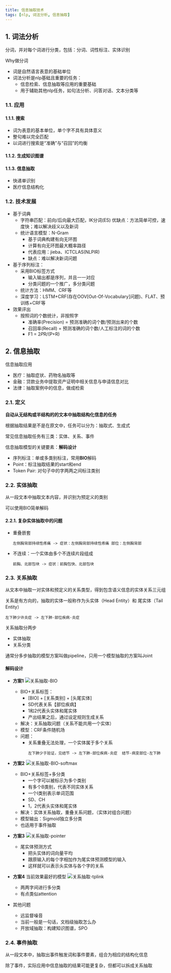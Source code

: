 ```yaml
---
title: 信息抽取技术
tags: [nlp, 词法分析, 信息抽取]
---
```


## 1. 词法分析

分词，并对每个词进行分类，包括：分词、词性标注、实体识别

Why做分词
 - 词是自然语言表意的基础单位
 - 词法分析是nlp基础且重要的任务：
   - 信息检索、信息抽取等应用的重要基础
   - 用于辅助其他nlp任务，如句法分析、问答对话、文本分类等

### 1.1. 应用
#### 1.1.1. 搜索
 - 词为表意的基本单位，单个字不具有具体意义
 - 整句难以完全匹配
 - 以词进行搜索是“准确”与“召回”的均衡

#### 1.1.2. 生成知识图谱

#### 1.1.3. 信息抽取
 - 快递单识别
 - 医疗信息结构化


### 1.2. 技术发展
 - 基于词典
   - 字符串匹配：前向/后向最大匹配，IK分词(ES)
   	 优缺点：方法简单可控，速度快；难以解决歧义以及新词
   - 统计语言模型：N-Gram
     - 基于词典构建有向无环图
	 - 计算有向无环图最大概率路径
	 - 代表应用：jieba、ICTCLAS(NLPIR)
	 - 缺点：难以解决新词问题
 - 基于序列标注：
   - 采用BIO标签方式
     - 输入输出都是序列，并且一一对应
	 - 分类问题的一个推广，多分类问题
   - 统计方法：HMM、CRF等
   - 深度学习：LSTM+CRF(存在OOV[Out-Of-Vocabulary]问题)、FLAT、预训练+CRF等
 - 效果评出
   - 按照词的个数统计，非按照字
     - 准确率(Precision) = 预测准确的词个数/预测出来的个数
     - 召回率(Recall) = 预测准确的词个数/人工标注的词的个数
     - F1 = 2*P*R/(P+R)


## 2. 信息抽取
信息抽取应用
 - 医疗：抽取症状、药物名抽取等
 - 金融：贷款业务中提取资产证明中相关信息与申请信息对比
 - 法律：抽取案例中的信息，做成检索

### 2.1. 定义
**自动从无结构或半结构的的文本中抽取结构化信息的任务**

根据抽取结果是不是在原文中，任务可以分为：抽取式、生成式

常见信息抽取任务有三类：实体、关系、事件

信息抽取模型的关键要素：**解码设计**
  - 序列标注：单或多类别标注，常用**BIO**解码
  - Point：标注抽取结果的start和end
  - Token Pair: 对句子中的字两两之间标注类别

### 2.2. 实体抽取

从一段文本中抽取文本内容，并识别为预定义的类别

可以使用BIO简单解码

#### 2.2.1. 复杂实体抽取中的问题
  - 重叠嵌套
    ```
    左侧胸背部持续性疼痛 -> 症状：左侧胸背部持续性疼痛 部位：左侧胸背部
    ```
  - 不连续：一个实体由多个不连续片段组成
    ```
    前胸、北部包块 -> 症状：前胸包快、北部包块
    ```

### 2.3. 关系抽取
从文本中抽取一对实体和预定义的关系类型，得到包含语义信息的实体关系三元组

关系是有方向的，抽取的实体一般称作为头实体（Head Entity）和 尾实体（Tail Entity）

```
左下肺少许炎症 -> 左下肺-部位疾病-炎症
```

关系抽取分两步
 - 实体抽取
 - 关系分类

通常分多步抽取的模型方案叫做pipeline，只用一个模型抽取的方案叫Joint

#### 解码设计
 - **方案1**
   ![关系抽取-BIO](/images/ml/关系抽取-bio.png)
   - BIO+关系标签：
     - [BIO] + [关系类别] + [头尾实体]
     - SD代表关系【部位疾病】
     - 1和2代表头实体和尾实体
     - 产出结果之后，通过设定规则生成关系
   - 解决：关系抽取问题（关系不能共用一个实体）
   - 模型：CRF条件随机场
   - 问题：
     - 关系重叠无法处理，一个实体属于多个关系
       ```
       左下肺少于验证，见结节 -> 左下肺-部位疾病-炎症  结节-病变部位-左下肺
       ```

 - **方案2**
   ![关系抽取-BIO-softmax](/images/ml/关系抽取-bio-sigmoid.png)
   - BIO+关系标签+多分类
     - 一个字可以被标示为多个类别
     - 有多个B类别，代表不同实体关系
     - 一个I类别表示单词范围
     - SD、CH
     - 1，2代表头实体和尾实体
   - 解决：实体关系抽取，重叠关系问题，（实体对组合问题）
   - 模型输出：Sigmoid独立多分类
   - 也适用于事件抽取

 - **方案3**
   ![关系抽取-pointer](/images/ml/关系抽取-pointer.png)
   - 尾实体预测方式
     - 把头实体的词向量平均
     - 跟原输入的每个字相加作为尾实体预测模型的输入
     - 这样就可以表示头实体与各个字的关系

 - **方案4** 当前效果最好的模型
   ![关系抽取-tplink](/images/ml/关系抽取-tplink.png)
   - 两两字间进行多分类
   - 有点类似attention

 - 其他问题
   - 远监督噪音
   - 当前一般是一句话，文档级抽取怎么办
   - 开放域抽取：构建知识图谱，SPO

### 2.4. 事件抽取

从一段文本中，抽取出事件触发词和事件要素，组合为相应的结构化信息

除了事件，实际应用中信息抽取的结果可能更复杂，但都可以拆成关系抽取

